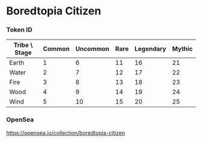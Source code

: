 # Boredtopia Citizen

### Token ID

| Tribe \ Stage | Common | Uncommon | Rare | Legendary | Mythic |
| ------------- | ------ | -------- | ---- | --------- | ------ |
| Earth         | 1      | 6        | 11   | 16        | 21     |
| Water         | 2      | 7        | 12   | 17        | 22     |
| Fire          | 3      | 8        | 13   | 18        | 23     |
| Wood          | 4      | 9        | 14   | 19        | 24     |
| Wind          | 5      | 10       | 15   | 20        | 25     |

### OpenSea

https://opensea.io/collection/boredtopia-citizen
